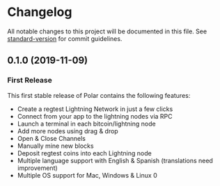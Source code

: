 # Changelog

All notable changes to this project will be documented in this file. See [standard-version](https://github.com/conventional-changelog/standard-version) for commit guidelines.

## 0.1.0 (2019-11-09)

### First Release

This first stable release of Polar contains the following features:

- Create a regtest Lightning Network in just a few clicks
- Connect from your app to the lightning nodes via RPC
- Launch a terminal in each bitcoin/lightning node
- Add more nodes using drag & drop
- Open & Close Channels
- Manually mine new blocks
- Deposit regtest coins into each Lightning node
- Multiple language support with English & Spanish (translations need improvement)
- Multiple OS support for Mac, Windows & Linux
  0
